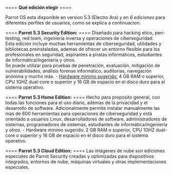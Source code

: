==== <b>Qué edición elegir</b> ====

Parrot OS esta disponible en version 5.3 (Electro Ara) y en <i>6 ediciones</i> para diferentes perfiles de usuarios, como se explica a continuacion:

==== <b>Parrot 5.3 Security Edition:</b> ==== Diseñado para hacking etico, pen-testing, red team, ingeniería inversa y operaciones de ciberseguridad.<br>
Esta edición incluye muchas herramientas de ciberseguridad, utilidades y bibliotecas preinstaladas, ademas de ofrecer un entorno flexible para los profesionales en seguridad, aspirantes a piratas informáticos, estudiantes de informática/ingeniería y otros. <br>Se puede utilizar para pruebas de penetración, evaluación, mitigación de vulnerabilidades, análisis forense informático, auditorias, navegación anónima y mucho más. - <u>Hardware minimo sugerido:</u> 4 GB RAM o superior, CPU 1GHZ dual-core o superior y 16 GB de espacio en el disco duro para el sistema operativo.

==== <b>Parrot 5.3 Home Edition:</b> ==== Hecho para proposito general, con todas las funciones para el uso diario, ademas de la privacidad y el desarrollo de software.
Adicionalmente permite instalar manualmente las mas de 600 herramientas para operaciones de ciberseguridad y está orientado a usuarios Linux, desarrolladores de software, administradores de sistemas, programadores de sistemas, estudiantes de informática/ingeniería y otros. - Hardware minimo sugerido: 2 GB RAM o superior, CPU 1GHZ dual-core o superior y 16 GB de espacio en el disco duro para el sistema operativo.

==== <b>Parrot 5.3 Cloud Edition:</b> ==== Las imágenes de nube son ediciones especiales de Parrot Security creadas y optimizadas para dispositivos integrados, entornos de nube, máquinas virtuales y otras implementaciones especiales.


